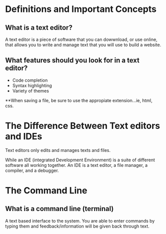 # Definitions and Important Concepts 

## What is a text editor?

A text editor is a piece of software that you can dowwnload, or use online, that allows you to write and manage text that you will use to build a website. 

## What features should you look for in a text editor?

* Code completion
* Syntax highlighting
* Variety of themes 

**When saving a file, be sure to use the appropiate extension...ie, html, css.
  
  
  # The Difference Between Text editors and IDEs
  
  Text editors only edits and manages texts and files. 
  
  While an IDE (integrated Development Environment) is a suite of different software all working together. An IDE is a text editor, a file manager, a compiler, and a debugger.
  
  # The Command Line
  
  ## What is a command line (terminal) 
  
  A text based interface to the system. You are able to enter commands by typing them and feedback/information will be given back through text. 

